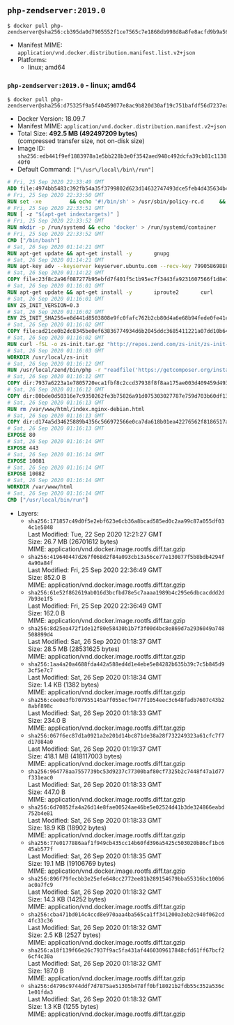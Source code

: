 ## `php-zendserver:2019.0`

```console
$ docker pull php-zendserver@sha256:cb395da0d7905552f1ce7565c7e1868db998d8a8fe8acfd9b9a56a59603bdf34
```

-	Manifest MIME: `application/vnd.docker.distribution.manifest.list.v2+json`
-	Platforms:
	-	linux; amd64

### `php-zendserver:2019.0` - linux; amd64

```console
$ docker pull php-zendserver@sha256:d75325f9a5f40459077e8ac9b820d30af19c751bafdf56d7237ea6ebb18a8d4b
```

-	Docker Version: 18.09.7
-	Manifest MIME: `application/vnd.docker.distribution.manifest.v2+json`
-	Total Size: **492.5 MB (492497209 bytes)**  
	(compressed transfer size, not on-disk size)
-	Image ID: `sha256:edb441f9ef1883978a1e5bb228b3e0f3542aed948c492dcfa39cb81c113840f0`
-	Default Command: `["\/usr\/local\/bin\/run"]`

```dockerfile
# Fri, 25 Sep 2020 22:33:49 GMT
ADD file:4974bb5483c392fb54a35f3799802d623d14632747493dce5feb4d435634b4ac in / 
# Fri, 25 Sep 2020 22:33:50 GMT
RUN set -xe 		&& echo '#!/bin/sh' > /usr/sbin/policy-rc.d 	&& echo 'exit 101' >> /usr/sbin/policy-rc.d 	&& chmod +x /usr/sbin/policy-rc.d 		&& dpkg-divert --local --rename --add /sbin/initctl 	&& cp -a /usr/sbin/policy-rc.d /sbin/initctl 	&& sed -i 's/^exit.*/exit 0/' /sbin/initctl 		&& echo 'force-unsafe-io' > /etc/dpkg/dpkg.cfg.d/docker-apt-speedup 		&& echo 'DPkg::Post-Invoke { "rm -f /var/cache/apt/archives/*.deb /var/cache/apt/archives/partial/*.deb /var/cache/apt/*.bin || true"; };' > /etc/apt/apt.conf.d/docker-clean 	&& echo 'APT::Update::Post-Invoke { "rm -f /var/cache/apt/archives/*.deb /var/cache/apt/archives/partial/*.deb /var/cache/apt/*.bin || true"; };' >> /etc/apt/apt.conf.d/docker-clean 	&& echo 'Dir::Cache::pkgcache ""; Dir::Cache::srcpkgcache "";' >> /etc/apt/apt.conf.d/docker-clean 		&& echo 'Acquire::Languages "none";' > /etc/apt/apt.conf.d/docker-no-languages 		&& echo 'Acquire::GzipIndexes "true"; Acquire::CompressionTypes::Order:: "gz";' > /etc/apt/apt.conf.d/docker-gzip-indexes 		&& echo 'Apt::AutoRemove::SuggestsImportant "false";' > /etc/apt/apt.conf.d/docker-autoremove-suggests
# Fri, 25 Sep 2020 22:33:51 GMT
RUN [ -z "$(apt-get indextargets)" ]
# Fri, 25 Sep 2020 22:33:52 GMT
RUN mkdir -p /run/systemd && echo 'docker' > /run/systemd/container
# Fri, 25 Sep 2020 22:33:52 GMT
CMD ["/bin/bash"]
# Sat, 26 Sep 2020 01:14:21 GMT
RUN apt-get update && apt-get install -y       gnupg
# Sat, 26 Sep 2020 01:14:21 GMT
RUN apt-key adv --keyserver keyserver.ubuntu.com --recv-key 799058698E65316A2E7A4FF42EAE1437F7D2C623
# Sat, 26 Sep 2020 01:14:22 GMT
COPY file:23f8c2a96f087277b95ebfd7f401f5c1b95ec7f3443fa9231607566f1d8e7270 in /etc/apt/sources.list.d/zend-server.list 
# Sat, 26 Sep 2020 01:16:01 GMT
RUN apt-get update && apt-get install -y       iproute2       curl       libmysqlclient20       unzip       git       zend-server-nginx=2019.0.4+b392     && rm -rf /var/lib/apt/lists/*     && /usr/local/zend/bin/zendctl.sh stop
# Sat, 26 Sep 2020 01:16:01 GMT
ENV ZS_INIT_VERSION=0.3
# Sat, 26 Sep 2020 01:16:02 GMT
ENV ZS_INIT_SHA256=e8d441d8503808e9fc0fafc762b2cb80d4a6e68b94fede0fe41efdeac10800cb
# Sat, 26 Sep 2020 01:16:02 GMT
COPY file:ad21ce0b2dc8345be0ef63836774934d6b2045ddc3685411221a07dd10b649d1 in /tmp/zs-init.patch 
# Sat, 26 Sep 2020 01:16:02 GMT
RUN curl -fSL -o zs-init.tar.gz "http://repos.zend.com/zs-init/zs-init-docker-${ZS_INIT_VERSION}.tar.gz"     && echo "${ZS_INIT_SHA256} *zs-init.tar.gz" | sha256sum -c -     && mkdir /usr/local/zs-init     && tar xzf zs-init.tar.gz --strip-components=1 -C /usr/local/zs-init     && rm zs-init.tar.gz     && patch -u /usr/local/zs-init/src/Init/Steps/AbstractStep.php -i /tmp/zs-init.patch     && rm /tmp/zs-init.patch
# Sat, 26 Sep 2020 01:16:03 GMT
WORKDIR /usr/local/zs-init
# Sat, 26 Sep 2020 01:16:12 GMT
RUN /usr/local/zend/bin/php -r "readfile('https://getcomposer.org/installer');" | /usr/local/zend/bin/php     && /usr/local/zend/bin/php composer.phar update
# Sat, 26 Sep 2020 01:16:12 GMT
COPY dir:7937a6223a1e7805720eca1fbf8c2ccd37938f8f8aa175ae003d409459d49380 in /usr/local/bin 
# Sat, 26 Sep 2020 01:16:12 GMT
COPY dir:80bde0d50316e7c9350262fe3b75826a91d075303027787e759d703b60df13d6 in /usr/local/zend/var/plugins/ 
# Sat, 26 Sep 2020 01:16:13 GMT
RUN rm /var/www/html/index.nginx-debian.html
# Sat, 26 Sep 2020 01:16:13 GMT
COPY dir:d174a5d34625889b4356c566972566e0ca7da618b01ea42276562f8186517a67 in /var/www/html 
# Sat, 26 Sep 2020 01:16:13 GMT
EXPOSE 80
# Sat, 26 Sep 2020 01:16:14 GMT
EXPOSE 443
# Sat, 26 Sep 2020 01:16:14 GMT
EXPOSE 10081
# Sat, 26 Sep 2020 01:16:14 GMT
EXPOSE 10082
# Sat, 26 Sep 2020 01:16:14 GMT
WORKDIR /var/www/html
# Sat, 26 Sep 2020 01:16:14 GMT
CMD ["/usr/local/bin/run"]
```

-	Layers:
	-	`sha256:171857c49d0f5e2ebf623e6cb36a8bcad585ed0c2aa99c87a055df034c1e5848`  
		Last Modified: Tue, 22 Sep 2020 12:21:27 GMT  
		Size: 26.7 MB (26701612 bytes)  
		MIME: application/vnd.docker.image.rootfs.diff.tar.gzip
	-	`sha256:419640447d267f068d2f84a093cb13a56ce77e130877f5b8bdb4294f4a90a84f`  
		Last Modified: Fri, 25 Sep 2020 22:36:49 GMT  
		Size: 852.0 B  
		MIME: application/vnd.docker.image.rootfs.diff.tar.gzip
	-	`sha256:61e52f862619ab016d3bcfbd78e5c7aaaa1989b4c295e6dbcacddd2d7b93e1f5`  
		Last Modified: Fri, 25 Sep 2020 22:36:49 GMT  
		Size: 162.0 B  
		MIME: application/vnd.docker.image.rootfs.diff.tar.gzip
	-	`sha256:8d25ea472f1de12f80e58430b1b7f3f00d4bc8e869d7a2936049a748508899d4`  
		Last Modified: Sat, 26 Sep 2020 01:18:37 GMT  
		Size: 28.5 MB (28531625 bytes)  
		MIME: application/vnd.docker.image.rootfs.diff.tar.gzip
	-	`sha256:1aa4a20a4688fda442a588ed4d1e4ebe5e84282b635b39c7c5b845d93cf5e7c7`  
		Last Modified: Sat, 26 Sep 2020 01:18:34 GMT  
		Size: 1.4 KB (1382 bytes)  
		MIME: application/vnd.docker.image.rootfs.diff.tar.gzip
	-	`sha256:cee0e3fb707955145a7f055ecf9477f1054eec3c648fadb7607c43b28abf898c`  
		Last Modified: Sat, 26 Sep 2020 01:18:33 GMT  
		Size: 234.0 B  
		MIME: application/vnd.docker.image.rootfs.diff.tar.gzip
	-	`sha256:067f6ec87d1a0921a2e201d14bc871de38a28f732249323a61cfc7f7d17084a0`  
		Last Modified: Sat, 26 Sep 2020 01:19:37 GMT  
		Size: 418.1 MB (418117003 bytes)  
		MIME: application/vnd.docker.image.rootfs.diff.tar.gzip
	-	`sha256:964778aa7557739bc53d9237c77300baf80cf7325b2c7448f47a1d77f331eac0`  
		Last Modified: Sat, 26 Sep 2020 01:18:33 GMT  
		Size: 447.0 B  
		MIME: application/vnd.docker.image.rootfs.diff.tar.gzip
	-	`sha256:6d70852fa4a26d14e8fae00524ae46be5e02524d41b3de324866eabd752b4e81`  
		Last Modified: Sat, 26 Sep 2020 01:18:33 GMT  
		Size: 18.9 KB (18902 bytes)  
		MIME: application/vnd.docker.image.rootfs.diff.tar.gzip
	-	`sha256:77e0177886aaf1f949cb435cc14b60fd396a5425c503020b86cf1bc645ab577f`  
		Last Modified: Sat, 26 Sep 2020 01:18:35 GMT  
		Size: 19.1 MB (19106769 bytes)  
		MIME: application/vnd.docker.image.rootfs.diff.tar.gzip
	-	`sha256:896f79fecbb3e25efe648cc2772ee81b289154679bba55316bc100b6ac0a7fc9`  
		Last Modified: Sat, 26 Sep 2020 01:18:32 GMT  
		Size: 14.3 KB (14252 bytes)  
		MIME: application/vnd.docker.image.rootfs.diff.tar.gzip
	-	`sha256:cba471bd014c4ccd8e970aaa4ba565ca1ff341200a3eb2c940f062cd4fc33c36`  
		Last Modified: Sat, 26 Sep 2020 01:18:32 GMT  
		Size: 2.5 KB (2527 bytes)  
		MIME: application/vnd.docker.image.rootfs.diff.tar.gzip
	-	`sha256:a18f139f66e26c7937f9ac5fa431af4460309617848cfd61ff67bcf26cf4c30a`  
		Last Modified: Sat, 26 Sep 2020 01:18:32 GMT  
		Size: 187.0 B  
		MIME: application/vnd.docker.image.rootfs.diff.tar.gzip
	-	`sha256:d4796c9744ddf7d7875ae51305b478ff0bf18021b2fdb55c352a536c1e01fda3`  
		Last Modified: Sat, 26 Sep 2020 01:18:32 GMT  
		Size: 1.3 KB (1255 bytes)  
		MIME: application/vnd.docker.image.rootfs.diff.tar.gzip
